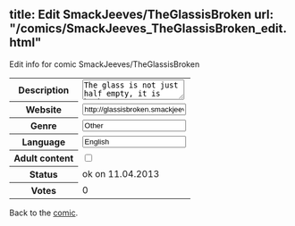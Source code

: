 title: Edit SmackJeeves/TheGlassisBroken
url: "/comics/SmackJeeves_TheGlassisBroken_edit.html"
---
Edit info for comic SmackJeeves/TheGlassisBroken

<form name="comic" action="http://gaepostmail.appengine.com/comic" name="post">
<table class="comicinfo">
<tr>
<th>Description</th><td><textarea name="description">The glass is not just half empty, it is broken.</textarea></td>
</tr>
<tr>
<th>Website</th><td><input type="text" name="url" value="http://glassisbroken.smackjeeves.com/comics/"/></td>
</tr>
<tr>
<th>Genre</th><td><input type="text" name="genre" value="Other"/></td>
</tr>
<tr>
<th>Language</th><td><input type="text" name="language" value="English"/></td>
</tr>
<tr>
<th>Adult content</th><td><input type="checkbox" name="adult" value="adult" /></td>
</tr>
<tr>
<th>Status</th><td>ok on 11.04.2013</td>
</tr>
<tr>
<th>Votes</th><td>0</div></td>
</tr>
</table>
</form>

Back to the [comic](/comics/SmackJeeves_TheGlassisBroken.html).
